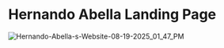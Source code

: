 # Hernando Abella Landing Page
<img  alt="Hernando-Abella-s-Website-08-19-2025_01_47_PM" src="https://github.com/user-attachments/assets/203dd729-e56d-4b71-9b59-26d4f57152eb" />
